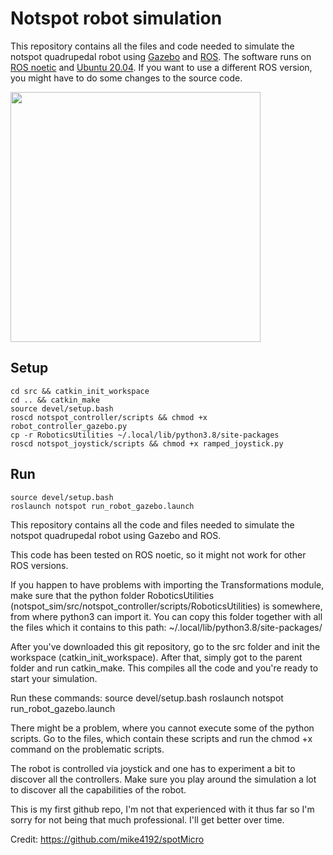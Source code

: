 # Notspot robot simulation
This repository contains all the files and code needed to simulate the notspot quadrupedal robot using [Gazebo](http://gazebosim.org/)  and [ROS](https://www.ros.org/).
The software runs on [ROS noetic](http://wiki.ros.org/noetic) and [Ubuntu 20.04](http://www.releases.ubuntu.com/20.04/). If you want to use a different ROS version, you might have to do some changes to the source code.

<img src="resources/notspot_render.png" width="400"> 

## Setup
```
cd src && catkin_init_workspace
cd .. && catkin_make
source devel/setup.bash
roscd notspot_controller/scripts && chmod +x robot_controller_gazebo.py
cp -r RoboticsUtilities ~/.local/lib/python3.8/site-packages
roscd notspot_joystick/scripts && chmod +x ramped_joystick.py
```

## Run
```
source devel/setup.bash
roslaunch notspot run_robot_gazebo.launch
```


This repository contains all the code and files needed to simulate the notspot quadrupedal robot using Gazebo and ROS.

This code has been tested on ROS noetic, so it might not work for other ROS versions.

If you happen to have problems with importing the Transformations module, make sure that the python folder RoboticsUtilities (notspot_sim/src/notspot_controller/scripts/RoboticsUtilities) is somewhere, from where python3 can import it. You can copy this folder together with all the files which it contains to this path: ~/.local/lib/python3.8/site-packages/

After you've downloaded this git repository, go to the src folder and init the workspace (catkin_init_workspace).
After that, simply got to the parent folder and run catkin_make. This compiles all the code and you're ready to start your simulation.

Run these commands:
source devel/setup.bash
roslaunch notspot run_robot_gazebo.launch

There might be a problem, where you cannot execute some of the python scripts. Go to the files, which contain these scripts and run the chmod +x command on the problematic scripts.

The robot is controlled via joystick and one has to experiment a bit to discover all the controllers. Make sure you play around the simulation a lot to discover all the capabilities of the robot.



This is my first github repo, I'm not that experienced with it thus far so I'm sorry for not being that much professional. I'll get better over time.

Credit:
https://github.com/mike4192/spotMicro
